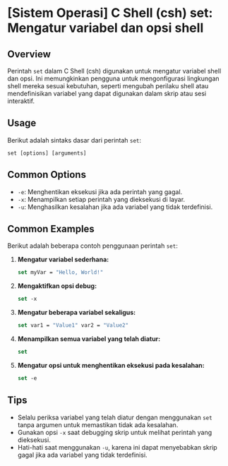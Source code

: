# [Sistem Operasi] C Shell (csh) set: Mengatur variabel dan opsi shell

## Overview
Perintah `set` dalam C Shell (csh) digunakan untuk mengatur variabel shell dan opsi. Ini memungkinkan pengguna untuk mengonfigurasi lingkungan shell mereka sesuai kebutuhan, seperti mengubah perilaku shell atau mendefinisikan variabel yang dapat digunakan dalam skrip atau sesi interaktif.

## Usage
Berikut adalah sintaks dasar dari perintah `set`:

```
set [options] [arguments]
```

## Common Options
- `-e`: Menghentikan eksekusi jika ada perintah yang gagal.
- `-x`: Menampilkan setiap perintah yang dieksekusi di layar.
- `-u`: Menghasilkan kesalahan jika ada variabel yang tidak terdefinisi.

## Common Examples
Berikut adalah beberapa contoh penggunaan perintah `set`:

1. **Mengatur variabel sederhana:**
   ```csh
   set myVar = "Hello, World!"
   ```

2. **Mengaktifkan opsi debug:**
   ```csh
   set -x
   ```

3. **Mengatur beberapa variabel sekaligus:**
   ```csh
   set var1 = "Value1" var2 = "Value2"
   ```

4. **Menampilkan semua variabel yang telah diatur:**
   ```csh
   set
   ```

5. **Mengatur opsi untuk menghentikan eksekusi pada kesalahan:**
   ```csh
   set -e
   ```

## Tips
- Selalu periksa variabel yang telah diatur dengan menggunakan `set` tanpa argumen untuk memastikan tidak ada kesalahan.
- Gunakan opsi `-x` saat debugging skrip untuk melihat perintah yang dieksekusi.
- Hati-hati saat menggunakan `-u`, karena ini dapat menyebabkan skrip gagal jika ada variabel yang tidak terdefinisi.